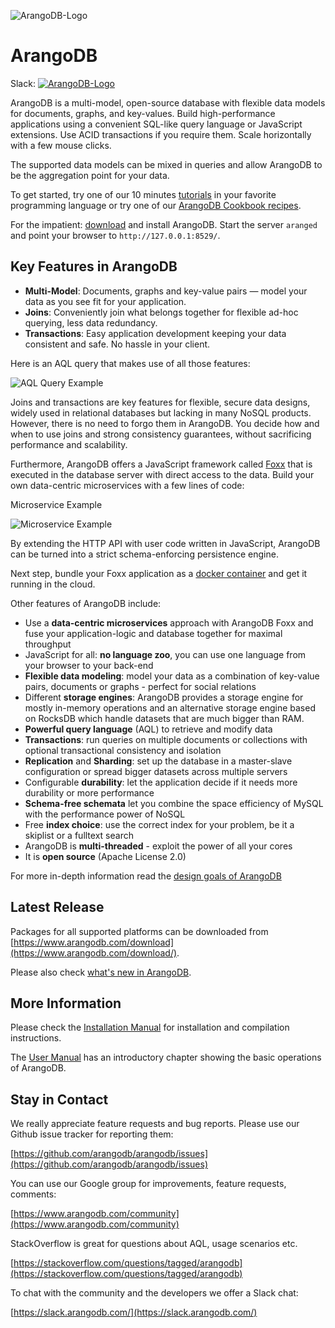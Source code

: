 ![ArangoDB-Logo](https://docs.arangodb.com/assets/arangodb_logo_2016_inverted.png)

ArangoDB
========

Slack: [![ArangoDB-Logo](https://slack.arangodb.com/badge.svg)](https://slack.arangodb.com)

ArangoDB is a multi-model, open-source database with flexible data models for
documents, graphs, and key-values. Build high-performance applications using a
convenient SQL-like query language or JavaScript extensions. Use ACID
transactions if you require them. Scale horizontally with a few mouse clicks.

The supported data models can be mixed in queries and allow ArangoDB to be the
aggregation point for your data.

To get started, try one of our 10 minutes [tutorials](https://www.arangodb.com/tutorials)
in your favorite programming language or try one of our [ArangoDB Cookbook recipes](https://docs.arangodb.com/cookbook).

For the impatient: [download](https://www.arangodb.com/download) and install
ArangoDB. Start the server `aranged` and point your browser to `http://127.0.0.1:8529/`.

Key Features in ArangoDB
------------------------

- **Multi-Model**: Documents, graphs and key-value pairs — model your data as
  you see fit for your application.
- **Joins**: Conveniently join what belongs together for flexible ad-hoc
  querying, less data redundancy.
- **Transactions**: Easy application development keeping your data consistent
  and safe. No hassle in your client.

Here is an AQL query that makes use of all those features:

![AQL Query Example](https://docs.arangodb.com/assets/aql_query_with_traversal.png)

Joins and transactions are key features for flexible, secure data designs,
widely used in relational databases but lacking in many NoSQL products. However,
there is no need to forgo them in ArangoDB. You decide how and when to use joins
and strong consistency guarantees, without sacrificing performance and scalability. 

Furthermore, ArangoDB offers a JavaScript framework called [Foxx](https://www.arangodb.com/foxx)
that is executed in the database server with direct access to the data. Build your
own data-centric microservices with a few lines of code:

Microservice Example

![Microservice Example](https://www.arangodb.com/wp-content/uploads/2015/03/microservice.png)

By extending the HTTP API with user code written in JavaScript, ArangoDB can be
turned into a strict schema-enforcing persistence engine.

Next step, bundle your Foxx application as a [docker container](https://docs.arangodb.com/cookbook/Cloud/NodeJsDocker.html)
and get it running in the cloud.

Other features of ArangoDB include:

- Use a **data-centric microservices** approach with ArangoDB Foxx and fuse your
  application-logic and database together for maximal throughput
- JavaScript for all: **no language zoo**, you can use one language from your
  browser to your back-end
- **Flexible data modeling**: model your data as a combination of key-value pairs,
  documents or graphs - perfect for social relations
- Different **storage engines**: ArangoDB provides a storage engine for mostly
  in-memory operations and an alternative storage engine based on RocksDB which 
    handle datasets that are much bigger than RAM.
- **Powerful query language** (AQL) to retrieve and modify data 
- **Transactions**: run queries on multiple documents or collections with
  optional transactional consistency and isolation
- **Replication** and **Sharding**: set up the database in a master-slave
  configuration or spread bigger datasets across multiple servers
- Configurable **durability**: let the application decide if it needs more
  durability or more performance
- **Schema-free schemata** let you combine the space efficiency of MySQL with the
  performance power of NoSQL
- Free **index choice**: use the correct index for your problem, be it a skiplist 
  or a fulltext search
- ArangoDB is **multi-threaded** - exploit the power of all your cores
- It is **open source** (Apache License 2.0)

For more in-depth information read the [design goals of ArangoDB](https://www.arangodb.com/2012/03/07/avocadodbs-design-objectives)


Latest Release
--------------

Packages for all supported platforms can be downloaded from [https://www.arangodb.com/download](https://www.arangodb.com/download/).

Please also check [what's new in ArangoDB](https://docs.arangodb.com/latest/Manual/ReleaseNotes/).


More Information
----------------

Please check the [Installation Manual](https://docs.arangodb.com/latest/Manual/GettingStarted/Installing/)
for installation and compilation instructions.

The [User Manual](https://docs.arangodb.com/latest/Manual/GettingStarted/) has an
introductory chapter showing the basic operations of ArangoDB.


Stay in Contact
---------------

We really appreciate feature requests and bug reports. Please use our Github
issue tracker for reporting them:

[https://github.com/arangodb/arangodb/issues](https://github.com/arangodb/arangodb/issues)

You can use our Google group for improvements, feature requests, comments:

[https://www.arangodb.com/community](https://www.arangodb.com/community)

StackOverflow is great for questions about AQL, usage scenarios etc.

[https://stackoverflow.com/questions/tagged/arangodb](https://stackoverflow.com/questions/tagged/arangodb)

To chat with the community and the developers we offer a Slack chat:

[https://slack.arangodb.com/](https://slack.arangodb.com/)
